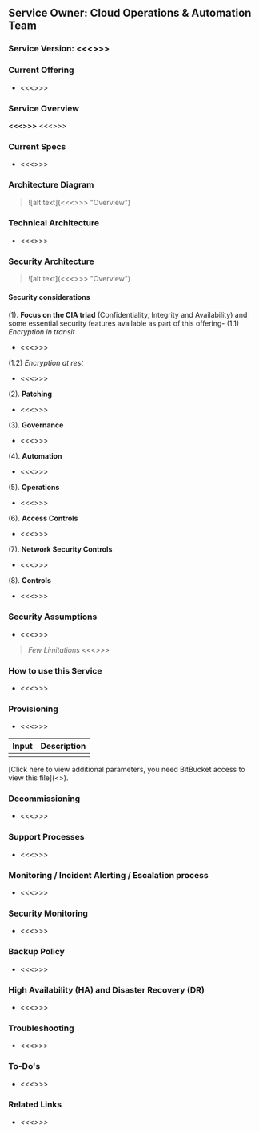 ## Service Owner: Cloud Operations & Automation Team

### Service Version: <<<<update the version>>>>

### Current Offering

* <<<<one quick liner with this offering>>>>

### Service Overview

**<<<<ServiceName>>>>** <<<<describe the services>>>>

### Current Specs

* <<<<state some specs>>>>

### Architecture Diagram

> ![alt text](<<<<image location>>>> "Overview")

### Technical Architecture

* <<<<mention points on technical architecture>>>>

### Security Architecture

> ![alt text](<<<<image location>>>> "Overview")

#### Security considerations

(1). **Focus on the CIA triad** (Confidentiality, Integrity and Availability) and some essential security features available as part of this offering-
(1.1) *Encryption in transit*

* <<<<state the points>>>>

(1.2)  *Encryption at rest*

* <<<<state the points>>>>

(2). **Patching**

* <<<<state the points>>>>

(3). **Governance**

* <<<<state the points>>>>

(4). **Automation**

* <<<<state the points>>>>

(5). **Operations**

* <<<<state the points>>>>

(6). **Access Controls**

* <<<<state the points>>>>

(7). **Network Security Controls**

* <<<<state the points>>>>

(8). **Controls**

* <<<<state the points>>>>

### Security Assumptions

* <<<<state the points>>>>

> *Few Limitations*
> <<<<state the limitations>>>>

### How to use this Service

* <<<<state the points>>>>

### Provisioning

* <<<<state the points on how to provision the service and include the table below stating the paramters needed to use the module>>>>

| Input     | Description   |
| :-------- | :------------ |
|           |               |

[Click here to view additional parameters, you need BitBucket access to view this file](<<link to BB README.md file>>).

### Decommissioning

* <<<<state the points>>>>

### Support Processes

* <<<<state the points>>>>

### Monitoring / Incident Alerting / Escalation process

* <<<<state the points>>>>

### Security Monitoring

* <<<<state the points>>>>

### Backup Policy

* <<<<state the points>>>>

### High Availability (HA) and Disaster Recovery (DR)

* <<<<state the points>>>>

### Troubleshooting

* <<<<state the points>>>>

### To-Do's

* <<<<state the to-do planned activities on this service>>>>

### Related Links

* *<<<<share links>>>>*
